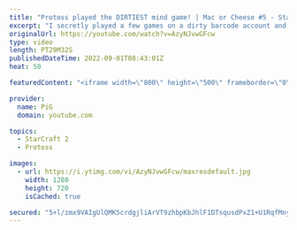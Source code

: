 ```yaml
---
title: "Protoss played the DIRTIEST mind game! | Mac or Cheese #5 - StarCraft 2"
excerpt: "I secretly played a few games on a dirty barcode account and offered my StarCraft 2 opponents a choice: Macro or Cheese? How the game plays out is up to them!  Watch the Full Playlist: https://youtube.com/playlist?list=PLFUDU8AOevUfPxBiGAdbbg9sRfRF9ZV28 -- 🐷 Second Channel for Learning StarCraft 2:"
originalUrl: https://youtube.com/watch?v=AzyNJvwGFcw
type: video
length: PT29M32S
publishedDateTime: 2022-09-01T08:43:01Z
heat: 50

featuredContent: "<iframe width=\"800\" height=\"500\" frameborder=\"0\" src=\"https://www.youtube.com/embed/AzyNJvwGFcw\" allow=\"accelerometer; autoplay; encrypted-media; gyroscope; picture-in-picture\" allowfullscreen></iframe>"

provider:
  name: PiG
  domain: youtube.com

topics:
  - StarCraft 2
  - Protoss

images:
  - url: https://i.ytimg.com/vi/AzyNJvwGFcw/maxresdefault.jpg
    width: 1280
    height: 720
    isCached: true

secured: "5+l/zmx9VAIgUlQMK5crdgjliArVT9zhbpKbJhlF1DTsqusdPxZ1+U1RqfMnyY2bBa3T72pqvBJao19xeQCAgAvTB79zjrO/bCA6/k6HPlphoNNQffcP6mozRXLDFmUksm7yz2gOGF76l56KXVBHE2Fg6wjbx4ETuzDPoNU5cw2RP6nD6HFU1TYz2LgZp4j4+km+AWfj63F8dg9YKGCZpHokIIs1GshpFH8fJhcaTsOONMOBlBRrpW/h9Xe2cU3BvNZfR8Y5rmQ2OPzKkhe5bg0Cj1nOAD7avEuz1EB0rHcSiv+A/FOMfx95iO+nK/aNKS93b2YJaeMPOdWJTZSdQAYKvcsyf1UsUi+kd9H6EQfF6djKvJ0/rjZcHRHmhTDgCPx/tJWiS0TK+LuNT8rjdfwoErYiHVbd4j2K4Gav4Mo=;belrF9iZwK89zMngp5Sh/g=="
---
```


